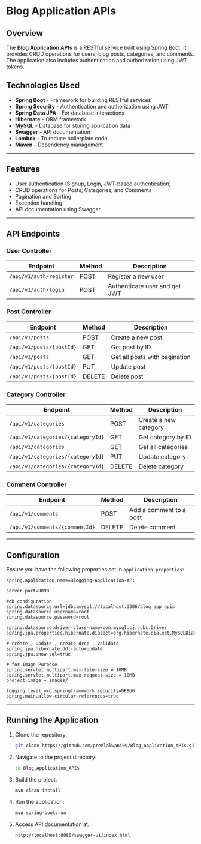 # Blog Application APIs

## Overview
The **Blog Application APIs** is a RESTful service built using Spring Boot. It provides CRUD operations for users, blog posts, categories, and comments. The application also includes authentication and authorization using JWT tokens.

## Technologies Used
- **Spring Boot** - Framework for building RESTful services
- **Spring Security** - Authentication and authorization using JWT
- **Spring Data JPA** - For database interactions
- **Hibernate** - ORM framework
- **MySQL** - Database for storing application data
- **Swagger** - API documentation
- **Lombok** - To reduce boilerplate code
- **Maven** - Dependency management

---

## Features
- User authentication (Signup, Login, JWT-based authentication)
- CRUD operations for Posts, Categories, and Comments
- Pagination and Sorting
- Exception handling
- API documentation using Swagger

---

## API Endpoints

### User Controller
| Endpoint | Method | Description |
|----------|--------|-------------|
| `/api/v1/auth/register` | POST | Register a new user |
| `/api/v1/auth/login` | POST | Authenticate user and get JWT |

### Post Controller
| Endpoint | Method | Description |
|----------|--------|-------------|
| `/api/v1/posts` | POST | Create a new post |
| `/api/v1/posts/{postId}` | GET | Get post by ID |
| `/api/v1/posts` | GET | Get all posts with pagination |
| `/api/v1/posts/{postId}` | PUT | Update post |
| `/api/v1/posts/{postId}` | DELETE | Delete post |

### Category Controller
| Endpoint | Method | Description |
|----------|--------|-------------|
| `/api/v1/categories` | POST | Create a new category |
| `/api/v1/categories/{categoryId}` | GET | Get category by ID |
| `/api/v1/categories` | GET | Get all categories |
| `/api/v1/categories/{categoryId}` | PUT | Update category |
| `/api/v1/categories/{categoryId}` | DELETE | Delete category |

### Comment Controller
| Endpoint | Method | Description |
|----------|--------|-------------|
| `/api/v1/comments` | POST | Add a comment to a post |
| `/api/v1/comments/{commentId}` | DELETE | Delete comment |

---

## Configuration
Ensure you have the following properties set in `application.properties`:
```properties
spring.application.name=Blogging-Application-API

server.port=9090

#db condiguration
spring.datasource.url=jdbc:mysql://localhost:3306/blog_app_apis
spring.datasource.username=root
spring.datasource.password=root

spring.datasource.driver-class-name=com.mysql.cj.jdbc.Driver
spring.jpa.properties.hibernate.dialect=org.hibernate.dialect.MySQLDialect

# create , update , create-drop , validate
spring.jpa.hibernate.ddl-auto=update
spring.jpa.show-sql=true

# for Image Purpose
spring.servlet.multipart.max-file-size = 10MB
spring.servlet.multipart.max-request-size = 10MB
project.image = images/

logging.level.org.springframework.security=DEBUG
spring.main.allow-circular-references=true
```

---

## Running the Application
1. Clone the repository:
   ```sh
   git clone https://github.com/premlalwani09/Blog_Application_APIs.git
   ```
2. Navigate to the project directory:
   ```sh
   cd Blog_Application_APIs
   ```
3. Build the project:
   ```sh
   mvn clean install
   ```
4. Run the application:
   ```sh
   mvn spring-boot:run
   ```
5. Access API documentation at:
   ```
   http://localhost:8080/swagger-ui/index.html
   ```

